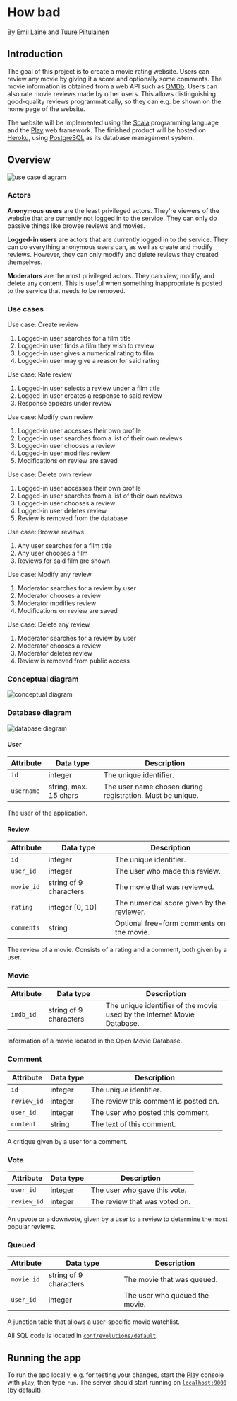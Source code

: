 # How bad

By [Emil Laine](https://github.com/emlai) and [Tuure Piitulainen](https://github.com/tuutuu)

## Introduction
The goal of this project is to create a movie rating website. Users can review
any movie by giving it a score and optionally some comments. The movie
information is obtained from a web API such as [OMDb][1]. Users can also rate
movie reviews made by other users. This allows distinguishing good-quality
reviews programmatically, so they can e.g. be shown on the home page of the
website.

The website will be implemented using the [Scala][2] programming language and
the [Play][3] web framework. The finished product will be hosted on [Heroku][4],
using [PostgreSQL][5] as its database management system.

## Overview
![use case diagram](https://cloud.githubusercontent.com/assets/7543552/13931049/3b9d5a1e-efaa-11e5-9efa-fe0dc524d2c2.png)

### Actors
__Anonymous users__ are the least privileged actors. They're viewers of the
website that are currently not logged in to the service. They can only do
passive things like browse reviews and movies.

__Logged-in users__ are actors that are currently logged in to the service. They
can do everything anonymous users can, as well as create and modify reviews.
However, they can only modify and delete reviews they created themselves.

__Moderators__ are the most privileged actors. They can view, modify, and delete
any content. This is useful when something inappropriate is posted to the
service that needs to be removed.

### Use cases
Use case: Create review

1. Logged-in user searches for a film title
2. Logged-in user finds a film they wish to review
3. Logged-in user gives a numerical rating to film
4. Logged-in user may give a reason for said rating

Use case: Rate review

1. Logged-in user selects a review under a film title
2. Logged-in user creates a response to said review
3. Response appears under review

Use case: Modify own review

1. Logged-in user accesses their own profile
2. Logged-in user searches from a list of their own reviews
3. Logged-in user chooses a review
4. Logged-in user modifies review
5. Modifications on review are saved

Use case: Delete own review

1. Logged-in user accesses their own profile
2. Logged-in user searches from a list of their own reviews
3. Logged-in user chooses a review
4. Logged-in user deletes review
5. Review is removed from the database

Use case: Browse reviews

1. Any user searches for a film title
2. Any user chooses a film
3. Reviews for said film are shown

Use case: Modify any review

1. Moderator searches for a review by user
2. Moderator chooses a review
3. Moderator modifies review
4. Modifications on review are saved

Use case: Delete any review

1. Moderator searches for a review by user
2. Moderator chooses a review
3. Moderator deletes review
4. Review is removed from public access

### Conceptual diagram
![conceptual diagram](https://cloud.githubusercontent.com/assets/7543552/14258557/9075f0da-faab-11e5-8fd2-5267bd3935ea.png)

### Database diagram
![database diagram](https://cloud.githubusercontent.com/assets/7543552/14389696/860a3228-fdbc-11e5-93b0-df7ba8284c03.png)

#### User
Attribute  | Data type             | Description
-----------|-----------------------|--------------------------------------------
`id`       | integer               | The unique identifier.
`username` | string, max. 15 chars | The user name chosen during registration. Must be unique.

The user of the application.

#### Review
Attribute  | Data type             | Description
-----------|-----------------------|--------------------------------------------
`id`       | integer               | The unique identifier.
`user_id`  | integer               | The user who made this review.
`movie_id` | string of 9 characters| The movie that was reviewed.
`rating`   | integer [0, 10]       | The numerical score given by the reviewer.
`comments` | string                | Optional free-form comments on the movie.

The review of a movie. Consists of a rating and a comment, both given by a user.

### Movie
Attribute  | Data type             | Description
-----------|-----------------------|--------------------------------------------
`imdb_id`  | string of 9 characters| The unique identifier of the movie used by the Internet Movie Database.

Information of a movie located in the Open Movie Database.

### Comment
Attribute  | Data type             | Description
-----------|-----------------------|--------------------------------------------
`id`       | integer               | The unique identifier.
`review_id`| integer               | The review this comment is posted on.
`user_id`  | integer               | The user who posted this comment.
`content`  | string                | The text of this comment.

A critique given by a user for a comment.

### Vote
Attribute  | Data type             | Description
-----------|-----------------------|--------------------------------------------
`user_id`  | integer               | The user who gave this vote.
`review_id`| integer               | The review that was voted on.

An upvote or a downvote, given by a user to a review to determine the most popular reviews.

### Queued
Attribute  | Data type             | Description
-----------|-----------------------|--------------------------------------------
`movie_id` | string of 9 characters| The movie that was queued.
`user_id`  | integer               | The user who queued the movie.

A junction table that allows a user-specific movie watchlist.

All SQL code is located in [`conf/evolutions/default`](/conf/evolutions/default).

## Running the app
To run the app locally, e.g. for testing your changes, start the [Play][3]
console with `play`, then type `run`. The server should start running on
[`localhost:9000`](http://localhost:9000) (by default).

[1]: http://www.omdbapi.com
[2]: http://www.scala-lang.org
[3]: https://www.playframework.com
[4]: https://www.heroku.com
[5]: http://www.postgresql.org
